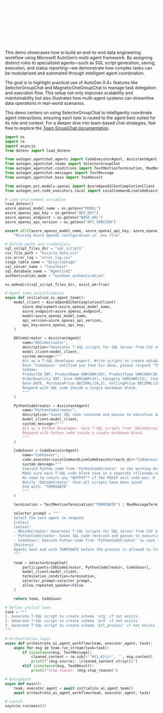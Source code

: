 #
<h1 style="color:white; text-align:center;">
Microsoft AutoGen Multi-Agent: <br>
Coordinating SQL Creation, Execution, and Reporting with AutoGen 0.4+
</h1>
This demo showcases how to build an end-to-end data engineering workflow using Microsoft AutoGen’s multi-agent framework. By assigning distinct roles to specialized agents—such as SQL script generation, saving, execution, and status reporting—we demonstrate how complex tasks can be modularized and automated through intelligent agent coordination.

<br>

The goal is to highlight practical use of AutoGen 0.4+ features like SelectorGroupChat and MagneticOneGroupChat to manage task delegation and execution flow. This setup not only improves scalability and maintainability but also illustrates how multi-agent systems can streamline data operations in real-world scenarios.

This demo centers on using SelectorGroupChat to intelligently coordinate agent interactions, ensuring each task is routed to the agent best suited for its role and context. For a deeper dive into team-based chat strategies, feel free to explore the [Team GroupChat documentation](https://microsoft.github.io/autogen/stable/user-guide/agentchat-user-guide/index.html).


```python
import os
import re
import asyncio
from dotenv import load_dotenv

from autogen_agentchat.agents import CodeExecutorAgent, AssistantAgent
from autogen_agentchat.teams import SelectorGroupChat
from autogen_agentchat.conditions import TextMentionTermination, MaxMessageTermination
from autogen_agentchat.messages import TextMessage
from autogen_agentchat.base import TaskResult

from autogen_ext.models.openai import AzureOpenAIChatCompletionClient
from autogen_ext.code_executors.local import LocalCommandLineCodeExecutor

# Load environment variables
load_dotenv()
azure_openai_model_name = os.getenv("MODEL")
azure_openai_api_key = os.getenv("API_KEY")
azure_openai_endpoint = os.getenv("BASE_URL")
azure_openai_api_version = os.getenv("API_VERSION")

assert all([azure_openai_model_name, azure_openai_api_key, azure_openai_endpoint, azure_openai_api_version]), \
    "Missing Azure OpenAI configuration in .env file"

# Define paths and credentials
sql_script_files_dir = "sql_scripts"
csv_file_path = "bicycle_data.csv"
csv_error_log = "error_log.csv"
stage_table_name = "BicycleStage"
sql_server_name = "localhost"
sql_database_name = "AgenticAI"
authentication_mode = "windows authentication"

os.makedirs(sql_script_files_dir, exist_ok=True)

# Agent team initialization
async def initialize_ai_agent_team():
    model_client = AzureOpenAIChatCompletionClient(
        azure_deployment=azure_openai_model_name,
        azure_endpoint=azure_openai_endpoint,
        model=azure_openai_model_name,
        api_version=azure_openai_api_version,
        api_key=azure_openai_api_key,
    )

    DbCodeCreator = AssistantAgent(
        name="DbCodeCreator",
        description="Generates T-SQL scripts for SQL Server from CSV schema.",
        model_client=model_client,
        system_message="""
        Act as a T-SQL Developer expert. Write scripts to create database schemas and import a CSV with headers into SQL Server.
        Once 'CodeSavor' notified you that his done, please respond "TERMINATE" 
        Schema:
        ProductId INT, ProductName VARCHAR(50), ProductType VARCHAR(30), Color VARCHAR(15),
        OrderQuantity INT, Size VARCHAR(15), Category VARCHAR(15), Country VARCHAR(30),
        Date DATE, PurchasePrice DECIMAL(18,2), SellingPrice DECIMAL(18,2)
        Respond with SQL code inside a single markdown block.
        """
    )

    PythonCodeCreator = AssistantAgent(
        name="PythonCodeCreator",
        description="Saves SQL code received and passes to execution agent.",
        model_client=model_client,
        system_message=f"""
        Act as a Python Developer. Save T-SQL scripts from 'DbCodeCreator' into files under '{sql_script_files_dir}'.
        Respond with Python code inside a single markdown block.
        """
    )

    CodeSavor = CodeExecutorAgent(
        name="CodeSavor",
        code_executor=LocalCommandLineCodeExecutor(work_dir="CodeExecutionEnv"),
        system_message="""
        Execute Python code from 'PythonCodeCreator' in the working directory.
        Make sure each T-SQL code block save in a separate <filename.sql>
        No need to return any *OUTPUT** if The POSIX exit code was: 0
        Notify 'DbCodeCreator' that all scripts have been saved
        End with: "TERMINATE"
        """
    )

    termination = TextMentionTermination("TERMINATE") | MaxMessageTermination(max_messages=10)

    selector_prompt = """
    Select the next agent to respond.
    {roles}
    Context:   
    - DbCodeCreator: Generates T-SQL scripts for SQL Server from CSV schema.
    - PythonCodeCreator: Saves SQL code received and passes to execution agent.
    - CodeSavor: Execute Python code from 'PythonCodeCreator' to save in the working directory.
    {history}
    Agents must end with TERMINATE before the process is allowed to finish.
    """

    team = SelectorGroupChat(
        participants=[DbCodeCreator, PythonCodeCreator, CodeSavor],
        model_client=model_client,
        termination_condition=termination,
        selector_prompt=selector_prompt,
        allow_repeated_speaker=False
    )

    return team, CodeSavor

# Define initial task
task = """
1. Generate T-SQL script to create schema 'stg' if not exists.
2. Generate T-SQL script to create schema 'prd' if not exists.
3. Generate T-SQL script to create schema 'etl_process' if not exists.
"""

# Orchestration logic
async def orchestrate_ai_agent_workflow(team, executor_agent, task):
    async for msg in team.run_stream(task=task):
        if isinstance(msg, TextMessage):
            cleaned_content = re.sub(r'^#{1,6}\s*', '', msg.content)
            print(f"{msg.source}: {cleaned_content.strip()}")
        elif isinstance(msg, TaskResult):
            print(f"Stop reason: {msg.stop_reason}")

# Entrypoint
async def main():
    team, executor_agent = await initialize_ai_agent_team()
    await orchestrate_ai_agent_workflow(team, executor_agent, task)

# Launch
asyncio.run(main())
```